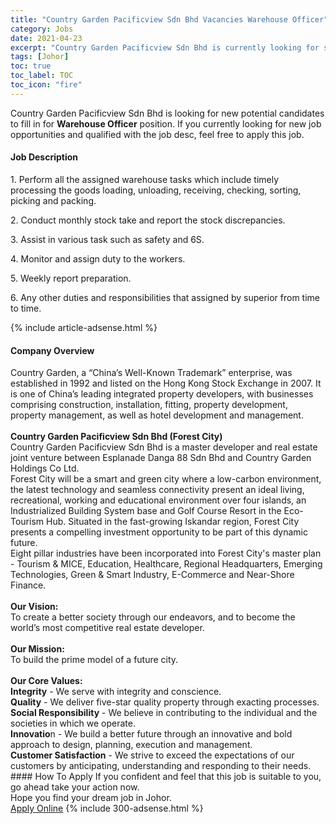 ```yaml
---
title: "Country Garden Pacificview Sdn Bhd Vacancies Warehouse Officer" 
category: Jobs 
date: 2021-04-23 
excerpt: "Country Garden Pacificview Sdn Bhd is currently looking for suitable person to fill in the Warehouse Officer which based in Johor" 
tags: [Johor] 
toc: true 
toc_label: TOC 
toc_icon: "fire" 
--- 
```


<p>Country Garden Pacificview Sdn Bhd is looking for new potential candidates to fill in for <b>Warehouse Officer</b> position. If you currently looking for new job opportunities and qualified with the job desc, feel free to apply this job.
</p><div><div><h4>Job Description</h4></div><div><div><span><div><p>1. Perform all the assigned warehouse tasks which include timely processing the goods loading, unloading, receiving, checking, sorting, picking and packing.</p><p>2. Conduct monthly stock take and report the stock discrepancies.</p><p>3. Assist in various task such as safety and 6S.</p><p>4. Monitor and assign duty to the workers.</p><p>5. Weekly report preparation.</p><p>6. Any other duties and responsibilities that assigned by superior from time to time.</p></div></span></div></div></div> 
{% include article-adsense.html %} 
<div><div><h4>Company Overview</h4></div><div><div><span><div><div>
<div>
		Country Garden, a &#8220;China&#8217;s Well-Known Trademark&#8221; enterprise, was established in 1992 and listed on the Hong Kong Stock Exchange in 2007. It is one of China&#8217;s leading integrated property developers, with businesses comprising construction, installation, fitting, property development, property management, as well as hotel development and management.</div>
<div>
<br>
<strong>Country Garden Pacificview Sdn Bhd (Forest City)</strong></div>
<div>
		Country Garden Pacificview Sdn Bhd is a master developer and real estate joint venture between Esplanade Danga 88 Sdn Bhd and Country Garden Holdings Co Ltd.</div>
<div>
		Forest City will be a smart and green city where a low-carbon environment, the latest technology and seamless connectivity present an ideal living, recreational, working and educational environment over four islands, an Industrialized Building System base and Golf Course Resort in the Eco-Tourism Hub. Situated in the fast-growing Iskandar region, Forest City presents a compelling investment opportunity to be part of this dynamic future.</div>
<div>
		Eight pillar industries have been incorporated into Forest City's master plan - Tourism &amp; MICE, Education, Healthcare, Regional Headquarters, Emerging Technologies, Green &amp; Smart Industry, E-Commerce and Near-Shore Finance.</div>
<div>
<br>
<strong>Our Vision:</strong></div>
<div>
		To create a better society through our endeavors, and to become the world&#8217;s most competitive real estate developer.</div>
<div>
<br>
<strong>Our Mission:</strong></div>
<div>
		To build the prime model of a future city.</div>
<div>
<br>
<strong>Our Core Values:</strong></div>
<div>
<strong>Integrity</strong> - We serve with integrity and conscience.</div>
<div>
<strong>Quality</strong> - We deliver five-star quality property through exacting processes.</div>
<div>
<strong>Social Responsibility</strong> - We believe in contributing to the individual and the societies in which we operate.</div>
<div>
<strong>Innovatio</strong>n - We build a better future through an innovative and bold approach to design, planning, execution and management.</div>
<div>
<strong>Customer Satisfaction</strong> - We strive to exceed the expectations of our customers by anticipating, understanding and responding to their needs.</div>
</div></div></span></div></div></div> 
#### How To Apply 
If you confident and feel that this job is suitable to you, go ahead take your action now. <br/> 
Hope you find your dream job in Johor. <br/> 
<a href="https://www.jobstreet.com.my/en/job/warehouse-officer-4547072?jobId=jobstreet-my-job-4547072&" class="btn btn--info" target="_blank" rel="nofollow noopenner">Apply Online</a> 
{% include 300-adsense.html %} 